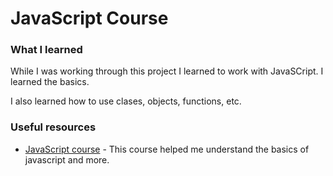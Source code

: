 # JavaScript Course

### What I learned

While I was working through this project I learned to work with JavaSCript. I learned the basics.

I also learned how to use clases, objects, functions, etc.

<!--
```js
const proudOfThisFunc = () => {
  console.log("🎉");
};
```
-->

### Useful resources

- [JavaScript course](https://www.youtube.com/watch?v=YaAkV--25fg&t=192s) - This course helped me understand the basics of javascript and more.
